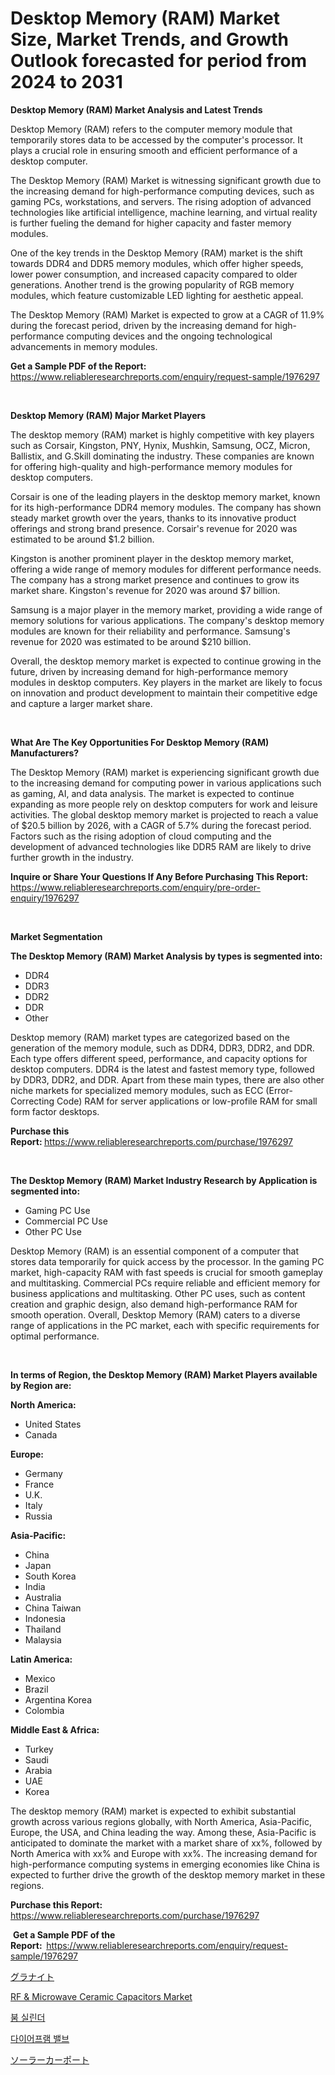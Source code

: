 <p><h1>Desktop Memory (RAM) Market Size, Market Trends, and Growth Outlook forecasted for period from 2024 to 2031</h1></p><p><strong>Desktop Memory (RAM) Market Analysis and Latest Trends</strong></p>
<p><p>Desktop Memory (RAM) refers to the computer memory module that temporarily stores data to be accessed by the computer's processor. It plays a crucial role in ensuring smooth and efficient performance of a desktop computer.</p><p>The Desktop Memory (RAM) Market is witnessing significant growth due to the increasing demand for high-performance computing devices, such as gaming PCs, workstations, and servers. The rising adoption of advanced technologies like artificial intelligence, machine learning, and virtual reality is further fueling the demand for higher capacity and faster memory modules.</p><p>One of the key trends in the Desktop Memory (RAM) market is the shift towards DDR4 and DDR5 memory modules, which offer higher speeds, lower power consumption, and increased capacity compared to older generations. Another trend is the growing popularity of RGB memory modules, which feature customizable LED lighting for aesthetic appeal.</p><p>The Desktop Memory (RAM) Market is expected to grow at a CAGR of 11.9% during the forecast period, driven by the increasing demand for high-performance computing devices and the ongoing technological advancements in memory modules.</p></p>
<p><strong>Get a Sample PDF of the Report:&nbsp;</strong> <a href="https://www.reliableresearchreports.com/enquiry/request-sample/1976297">https://www.reliableresearchreports.com/enquiry/request-sample/1976297</a></p>
<p>&nbsp;</p>
<p><strong>Desktop Memory (RAM) Major Market Players</strong></p>
<p><p>The desktop memory (RAM) market is highly competitive with key players such as Corsair, Kingston, PNY, Hynix, Mushkin, Samsung, OCZ, Micron, Ballistix, and G.Skill dominating the industry. These companies are known for offering high-quality and high-performance memory modules for desktop computers.</p><p>Corsair is one of the leading players in the desktop memory market, known for its high-performance DDR4 memory modules. The company has shown steady market growth over the years, thanks to its innovative product offerings and strong brand presence. Corsair's revenue for 2020 was estimated to be around $1.2 billion.</p><p>Kingston is another prominent player in the desktop memory market, offering a wide range of memory modules for different performance needs. The company has a strong market presence and continues to grow its market share. Kingston's revenue for 2020 was around $7 billion.</p><p>Samsung is a major player in the memory market, providing a wide range of memory solutions for various applications. The company's desktop memory modules are known for their reliability and performance. Samsung's revenue for 2020 was estimated to be around $210 billion.</p><p>Overall, the desktop memory market is expected to continue growing in the future, driven by increasing demand for high-performance memory modules in desktop computers. Key players in the market are likely to focus on innovation and product development to maintain their competitive edge and capture a larger market share.</p></p>
<p>&nbsp;</p>
<p><strong>What Are The Key Opportunities For Desktop Memory (RAM) Manufacturers?</strong></p>
<p><p>The Desktop Memory (RAM) market is experiencing significant growth due to the increasing demand for computing power in various applications such as gaming, AI, and data analysis. The market is expected to continue expanding as more people rely on desktop computers for work and leisure activities. The global desktop memory market is projected to reach a value of $20.5 billion by 2026, with a CAGR of 5.7% during the forecast period. Factors such as the rising adoption of cloud computing and the development of advanced technologies like DDR5 RAM are likely to drive further growth in the industry.</p></p>
<p><strong>Inquire or Share Your Questions If Any Before Purchasing This Report:</strong> <a href="https://www.reliableresearchreports.com/enquiry/pre-order-enquiry/1976297">https://www.reliableresearchreports.com/enquiry/pre-order-enquiry/1976297</a></p>
<p>&nbsp;</p>
<p><strong>Market Segmentation</strong></p>
<p><strong>The Desktop Memory (RAM) Market Analysis by types is segmented into:</strong></p>
<p><ul><li>DDR4</li><li>DDR3</li><li>DDR2</li><li>DDR</li><li>Other</li></ul></p>
<p><p>Desktop memory (RAM) market types are categorized based on the generation of the memory module, such as DDR4, DDR3, DDR2, and DDR. Each type offers different speed, performance, and capacity options for desktop computers. DDR4 is the latest and fastest memory type, followed by DDR3, DDR2, and DDR. Apart from these main types, there are also other niche markets for specialized memory modules, such as ECC (Error-Correcting Code) RAM for server applications or low-profile RAM for small form factor desktops.</p></p>
<p><strong>Purchase this Report:&nbsp;</strong><a href="https://www.reliableresearchreports.com/purchase/1976297">https://www.reliableresearchreports.com/purchase/1976297</a></p>
<p>&nbsp;</p>
<p><strong>The Desktop Memory (RAM) Market Industry Research by Application is segmented into:</strong></p>
<p><ul><li>Gaming PC Use</li><li>Commercial PC Use</li><li>Other PC Use</li></ul></p>
<p><p>Desktop Memory (RAM) is an essential component of a computer that stores data temporarily for quick access by the processor. In the gaming PC market, high-capacity RAM with fast speeds is crucial for smooth gameplay and multitasking. Commercial PCs require reliable and efficient memory for business applications and multitasking. Other PC uses, such as content creation and graphic design, also demand high-performance RAM for smooth operation. Overall, Desktop Memory (RAM) caters to a diverse range of applications in the PC market, each with specific requirements for optimal performance.</p></p>
<p>&nbsp;</p>
<p><strong>In terms of Region, the Desktop Memory (RAM) Market Players available by Region are:</strong></p>
<p>
    <p> <strong> North America: </strong>
        <ul>
            <li>United States</li>
            <li>Canada</li>
        </ul>
        </p> 
    <p> <strong> Europe: </strong>
        <ul>
            <li>Germany</li>
            <li>France</li>
            <li>U.K.</li>
            <li>Italy</li>
            <li>Russia</li>
        </ul>
        </p> 
    <p> <strong> Asia-Pacific: </strong>
        <ul>
            <li>China</li>
            <li>Japan</li>
            <li>South Korea</li>
            <li>India</li>
            <li>Australia</li>
            <li>China Taiwan</li>
            <li>Indonesia</li>
            <li>Thailand</li>
            <li>Malaysia</li>
        </ul>
        </p> 
    <p> <strong> Latin America: </strong>
        <ul>
            <li>Mexico</li>
            <li>Brazil</li>
            <li>Argentina Korea</li>
            <li>Colombia</li>
        </ul>
        </p> 
    <p> <strong> Middle East & Africa: </strong>
        <ul>
            <li>Turkey</li>
            <li>Saudi</li>
            <li>Arabia</li>
            <li>UAE</li>
            <li>Korea</li>
        </ul>
    </p>
    </p>
<p><p>The desktop memory (RAM) market is expected to exhibit substantial growth across various regions globally, with North America, Asia-Pacific, Europe, the USA, and China leading the way. Among these, Asia-Pacific is anticipated to dominate the market with a market share of xx%, followed by North America with xx% and Europe with xx%. The increasing demand for high-performance computing systems in emerging economies like China is expected to further drive the growth of the desktop memory market in these regions.</p></p>
<p><strong>Purchase this Report: </strong><a href="https://www.reliableresearchreports.com/purchase/1976297">https://www.reliableresearchreports.com/purchase/1976297</a></p>
<p>&nbsp;<strong>Get a Sample PDF of the Report:&nbsp;&nbsp;</strong><a href="https://www.reliableresearchreports.com/enquiry/request-sample/1976297">https://www.reliableresearchreports.com/enquiry/request-sample/1976297</a></p>
<p><strong></strong></p>
<p><p><a href="https://medium.com/@slbola/%E3%82%B0%E3%83%A9%E3%83%8A%E3%82%A4%E3%83%88%E5%B8%82%E5%A0%B4-2031%E5%B9%B4%E3%81%BE%E3%81%A7%E3%81%AE%E6%88%90%E5%8A%9F%E3%81%99%E3%82%8B%E3%83%93%E3%82%B8%E3%83%8D%E3%82%B9%E6%88%A6%E7%95%A5%E3%81%AE%E9%8D%B5-5d334008930e">グラナイト</a></p><p><a href="https://github.com/jodemen/Market-Research-Report-List-2/blob/main/rf-microwave-ceramic-capacitors-market.md">RF & Microwave Ceramic Capacitors Market</a></p><p><a href="https://github.com/vseigx30c9a1j/Market-Research-Report-List-1/blob/main/968282113156.md">붐 실린더</a></p><p><a href="https://medium.com/@darianswift1922_33282/%EB%8B%A4%EC%9D%B4%EC%95%84%ED%94%84%EB%9E%A8-%EB%B0%B8%EB%B8%8C-%EC%8B%9C%EC%9E%A5-%EC%8B%9C%EC%9E%A5-%EC%A0%90%EC%9C%A0%EC%9C%A8-%EC%8B%9C%EC%9E%A5-%EB%8F%99%ED%96%A5-%EA%B7%B8%EB%A6%AC%EA%B3%A0-%EB%AF%B8%EB%9E%98-%EC%84%B1%EC%9E%A5%EC%9D%84-%ED%83%90%EC%83%89%ED%95%98%EB%8B%A4-89219672d780">다이어프램 밸브</a></p><p><a href="https://medium.com/@josephee58/%E3%82%BD%E3%83%BC%E3%83%A9%E3%83%BC%E3%82%AB%E3%83%BC%E3%83%9D%E3%83%BC%E3%83%88%E5%B8%82%E5%A0%B4-%E5%B8%82%E5%A0%B4cagr-%E5%B8%82%E5%A0%B4%E3%83%88%E3%83%AC%E3%83%B3%E3%83%89-%E3%81%8A%E3%82%88%E3%81%B3%E6%88%90%E9%95%B7%E6%88%A6%E7%95%A5%E3%81%AB%E9%96%A2%E3%81%99%E3%82%8B%E6%B4%9E%E5%AF%9F-dbed7635df6a">ソーラーカーポート</a></p></p>